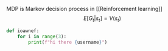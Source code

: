 MDP is Markov decision process in [[Reinforcement learning]]
$$E[G_t | s_t] = V(s_t)$$
```python
def ioawnef:
	for i in range(3):
		print(f"hi there {username}")
```

